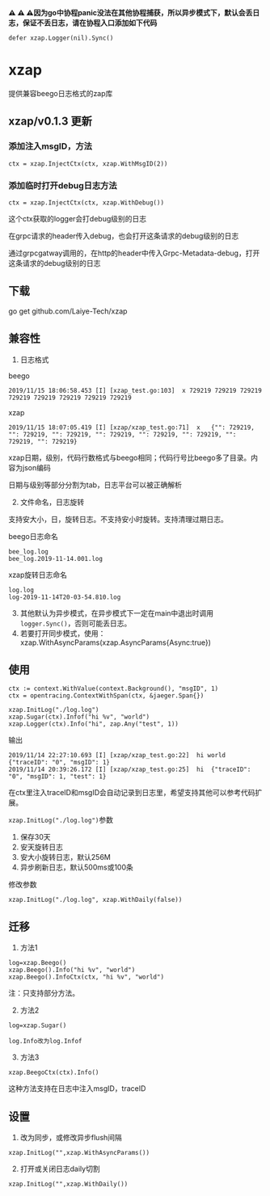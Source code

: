 
**⚠ ⚠ ⚠️因为go中协程panic没法在其他协程捕获，所以异步模式下，默认会丢日志，保证不丢日志，请在协程入口添加如下代码**

```
defer xzap.Logger(nil).Sync()
```



# xzap
提供兼容beego日志格式的zap库

## xzap/v0.1.3 更新

### 添加注入msgID，方法
```
ctx = xzap.InjectCtx(ctx, xzap.WithMsgID(2))
```

### 添加临时打开debug日志方法
```
ctx = xzap.InjectCtx(ctx, xzap.WithDebug())
```
这个ctx获取的logger会打debug级别的日志

在grpc请求的header传入debug，也会打开这条请求的debug级别的日志

通过grpcgatway调用的，在http的header中传入Grpc-Metadata-debug，打开这条请求的debug级别的日志



## 下载

go get github.com/Laiye-Tech/xzap

## 兼容性

1. 日志格式

beego
```bazaar
2019/11/15 18:06:58.453 [I] [xzap_test.go:103]  x 729219 729219 729219 729219 729219 729219 729219 729219
```

xzap
```bazaar
2019/11/15 18:07:05.419	[I]	[xzap/xzap_test.go:71]	x	{"": 729219, "": 729219, "": 729219, "": 729219, "": 729219, "": 729219, "": 729219, "": 729219}
```

xzap日期，级别，代码行数格式与beego相同；代码行号比beego多了目录。内容为json编码

日期与级别等部分分割为tab，日志平台可以被正确解析

2. 文件命名，日志旋转

支持安大小，日，旋转日志。不支持安小时旋转。支持清理过期日志。

beego日志命名
```bazaar
bee_log.log
bee_log.2019-11-14.001.log
```
xzap旋转日志命名
```bazaar
log.log
log-2019-11-14T20-03-54.810.log
```

3. 其他默认为异步模式，在异步模式下一定在main中退出时调用`logger.Sync()`，否则可能丢日志。
4. 若要打开同步模式，使用：xzap.WithAsyncParams(xzap.AsyncParams{Async:true})

## 使用
```bazaar
ctx := context.WithValue(context.Background(), "msgID", 1)
ctx = opentracing.ContextWithSpan(ctx, &jaeger.Span{})

xzap.InitLog("./log.log")
xzap.Sugar(ctx).Infof("hi %v", "world")
xzap.Logger(ctx).Info("hi", zap.Any("test", 1))
```

输出

```bazaar
2019/11/14 22:27:10.693	[I]	[xzap/xzap_test.go:22]	hi world	{"traceID": "0", "msgID": 1}
2019/11/14 20:39:26.172	[I]	[xzap/xzap_test.go:25]	hi	{"traceID": "0", "msgID": 1, "test": 1}
```

在ctx里注入traceID和msgID会自动记录到日志里，希望支持其他可以参考代码扩展。

`xzap.InitLog("./log.log")`参数

1. 保存30天
2. 安天旋转日志
3. 安大小旋转日志，默认256M
4. 异步刷新日志，默认500ms或100条

修改参数

```
xzap.InitLog("./log.log", xzap.WithDaily(false))
```

## 迁移

1. 方法1

```bazaar
log=xzap.Beego()
xzap.Beego().Info("hi %v", "world")
xzap.Beego().InfoCtx(ctx, "hi %v", "world")
```

注：只支持部分方法。

2. 方法2

```bazaar
log=xzap.Sugar()

log.Info改为log.Infof
```

3. 方法3

```bazaar
xzap.BeegoCtx(ctx).Info()
```

这种方法支持在日志中注入msgID，traceID

## 设置

1. 改为同步，或修改异步flush间隔
```
xzap.InitLog("",xzap.WithAsyncParams())
```

2. 打开或关闭日志daily切割
```
xzap.InitLog("",xzap.WithDaily())
```



